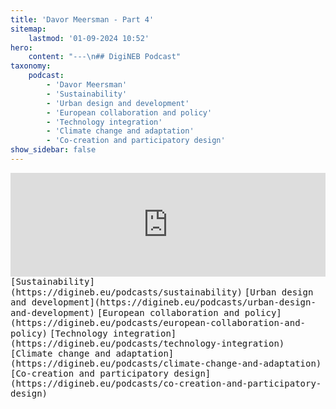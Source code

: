 ```yaml
---
title: 'Davor Meersman - Part 4'
sitemap:
    lastmod: '01-09-2024 10:52'
hero:
    content: "---\n## DigiNEB Podcast"
taxonomy:
    podcast:
        - 'Davor Meersman'
        - 'Sustainability'
        - 'Urban design and development'
        - 'European collaboration and policy'
        - 'Technology integration'
        - 'Climate change and adaptation'
        - 'Co-creation and participatory design'
show_sidebar: false
---
```


<iframe title="digineb" width="100%" height="166" scrolling="no" frameborder="no" allow="autoplay" src="https://w.soundcloud.com/player/?url=https%3A//api.soundcloud.com/tracks/1908095771&color=%234b4815&auto_play=false&hide_related=false&show_comments=true&show_user=true&show_reposts=false&show_teaser=false"></iframe>
<kbd>[Sustainability](https://digineb.eu/podcasts/sustainability)</kbd>
<kbd>[Urban design and development](https://digineb.eu/podcasts/urban-design-and-development)</kbd>
<kbd>[European collaboration and policy](https://digineb.eu/podcasts/european-collaboration-and-policy)</kbd>
<kbd>[Technology integration](https://digineb.eu/podcasts/technology-integration)</kbd>
<kbd>[Climate change and adaptation](https://digineb.eu/podcasts/climate-change-and-adaptation)</kbd>
<kbd>[Co-creation and participatory design](https://digineb.eu/podcasts/co-creation-and-participatory-design)</kbd>